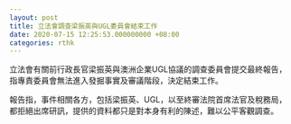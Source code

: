 ```yaml
---
layout: post
title: 立法會調查梁振英與UGL委員會結束工作
date: 2020-07-15 12:25:53.000000000 +08:00
categories: rthk
---
```


立法會有關前行政長官梁振英與澳洲企業UGL協議的調查委員會提交最終報告，指專責委員會無法進入發掘事實及審議階段，決定結束工作。

報告指，事件相關各方，包括梁振英、UGL，以至終審法院首席法官及稅務局，都拒絕出席研訊，提供的資料都只是對本身有利的陳述，難以公平客觀調查。
